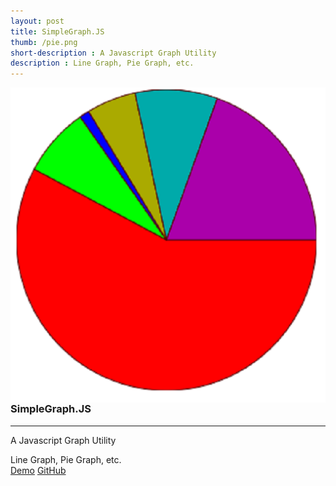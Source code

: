 ```yaml
---
layout: post
title: SimpleGraph.JS
thumb: /pie.png
short-description : A Javascript Graph Utility
description : Line Graph, Pie Graph, etc.
---
```

<img src="/pie.png" align="left" class="img">
<h3>SimpleGraph.JS</h3>
<hr>
<p>A Javascript Graph Utility</p>
<p class="detail">
  Line Graph, Pie Graph, etc.<br>
  <a href="#" class="cta" onclick="window.open('https://truemaxdh.github.io/simpleGraph.js/');">Demo</a>
  <a href="#" class="cta" onclick="window.open('https://github.com/truemaxdh/simpleGraph.js');">GitHub</a>
</p>
